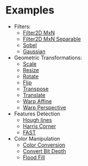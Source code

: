 # Examples

* Filters:
    * [Filter2D MxN](./Filters/Filter2D)
    * [Filter2D MxN Separable](./Filters/SepFilter2D)
    * [Sobel](./Filters/Sobel)
    * [Gaussian](./Filters/Gaussian)
* Geometric Transformations:
    * [Scale](./Geometric%20Transformations/Scale)
    * [Resize](./Geometric%20Transformations/Resize)
    * [Rotate](./Geometric%20Transformations/Rotate)
    * [Flip](./Geometric%20Transformations/Flip)
    * [Transpose](./Geometric%20Transformations/Transpose)
    * [Translate](./Geometric%20Transformations/Translate)
    * [Warp Affine](./Geometric%20Transformations/WarpAffine)
    * [Warp Perspective](./Geometric%20Transformations/WarpPerspective)
* Features Detection
    * [Hough lines](./Features%20Detection/HoughLines)
    * [Harris Corner](./Features%20Detection/HarrisCorner)
    * [FAST](./Features%20Detection/FAST)
* Color Manipulation
    * [Color Conversion](./Color%20Manipulation/ColorConvert)
    * [Convert Bit Depth](./Color%20Manipulation/ConvertBitDepth)
    * [Flood Fill](./Color%20Manipulation/FloodFill)
    

